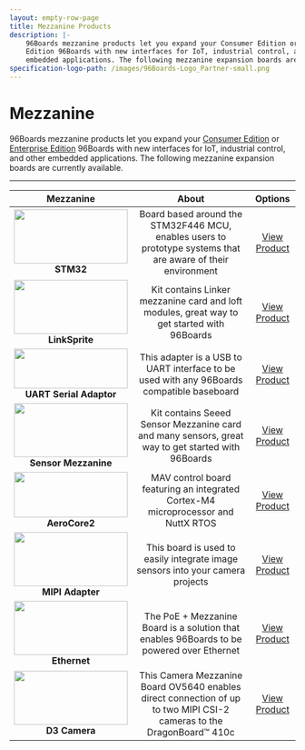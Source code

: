 ```yaml
---
layout: empty-row-page
title: Mezzanine Products
description: |-
    96Boards mezzanine products let you expand your Consumer Edition or Enterprise
    Edition 96Boards with new interfaces for IoT, industrial control, and other
    embedded applications. The following mezzanine expansion boards are currently available.
specification-logo-path: /images/96Boards-Logo_Partner-small.png
---
```


# Mezzanine


96Boards mezzanine products let you expand your [Consumer Edition](http://www.96boards.org/products/ce/) or [Enterprise Edition](http://www.96boards.org/products/ee/) 96Boards with new interfaces for IoT, industrial control, and other
embedded applications. The following mezzanine expansion boards are currently available.

***

| Mezzanine                               | About                                                   | Options                                 | 
|:---------------------------------------:|:-------------------------------------------------------:|:---------------------:|
| <img src="https://github.com/96boards/website/blob/master/96boards.org/Products/Mezzanine/STM32/Images/STM32_Front.png?raw=true" data-canonical-src="https://github.com/96boards/website/blob/master/96boards.org/Products/Mezzanine/STM32/Images/STM32_Front.png?raw=true" width="200" height="95" /><br> **STM32**                | Board based around the STM32F446 MCU, enables users to prototype systems that are aware of their environment  | [View Product](STM32/README.md)<br> |
| <img src="https://github.com/96boards/website/blob/master/96boards.org/Products/Mezzanine/LinkSprite/Images/LinkSprite_Front.jpg?raw=true" data-canonical-src="https://github.com/96boards/website/blob/master/96boards.org/Products/Mezzanine/LinkSprite/Images/LinkSprite_Front.jpg?raw=true" width="200" height="95" /><br> **LinkSprite**           | Kit contains Linker mezzanine card and loft modules, great way to get started with 96Boards  | [View Product](LinkSprite/README.md)<br> |
| <img src="https://github.com/96boards/website/blob/master/96boards.org/Products/Mezzanine/UARTSerial/Images/96boards_uarts_Front.png?raw=true" data-canonical-src="https://github.com/96boards/website/blob/master/96boards.org/Products/Mezzanine/UARTSerial/Images/96boards_uarts_Front.png?raw=true" width="200" height="70" /><br> **UART Serial Adaptor**  | This adapter is a USB to UART interface to be used with any 96Boards compatible baseboard  | [View Product](UARTSerial/README.md)<br>|
| <img src="https://github.com/96boards/website/blob/master/96boards.org/Products/Mezzanine/SensorsMezz/Images/96Boards_Sensors_Front.png?raw=true" data-canonical-src="https://github.com/96boards/website/blob/master/96boards.org/Products/Mezzanine/SensorsMezz/Images/96Boards_Sensors_Front.png?raw=true" width="200" height="95" /><br> **Sensor Mezzanine**     | Kit contains Seeed Sensor Mezzanine card and many sensors, great way to get started with 96Boards  | [View Product](SensorsMezz/README.md)<br>|
| <img src="https://github.com/96boards/website/blob/master/96boards.org/Products/Mezzanine/AeroCore2/Images/AeroCore2-Mezzanine-front.jpg?raw=true" data-canonical-src="https://github.com/96boards/website/blob/master/96boards.org/Products/Mezzanine/AeroCore2/Images/AeroCore2-Mezzanine-front.jpg?raw=true" width="200" height="80" /><br> **AeroCore2**            | MAV control board featuring an integrated Cortex-M4 microprocessor and NuttX RTOS  | [View Product](AeroCore2/README.md)<br>|
| <img src="https://github.com/96boards/website/blob/master/96boards.org/Products/Mezzanine/MIPIAdapter/Images/MIPI_Front.jpg?raw=true" data-canonical-src="https://github.com/96boards/website/blob/master/96boards.org/Products/Mezzanine/MIPIAdapter/Images/MIPI_Front.jpg?raw=true" width="200" height="95" /><br> **MIPI Adapter**         | This board is used to easily integrate image sensors into your camera projects  | [View Product](MIPIAdapter/README.md)<br>|
| <img src="https://github.com/96boards/website/blob/master/96boards.org/Products/Mezzanine/EthernetCard/Images/Ethernet_Front.jpg?raw=true" data-canonical-src="https://github.com/96boards/website/blob/master/96boards.org/Products/Mezzanine/EthernetCard/Images/Ethernet_Front.jpg?raw=true" width="200" height="95" /><br> **Ethernet**             | The PoE + Mezzanine Board is a solution that enables 96Boards to be powered over Ethernet  | [View Product](EthernetCard/README.md)<br>|
| <img src="https://github.com/96boards/website/blob/master/96boards.org/Products/Mezzanine/D3Camera/Images/Camera%20Mezzanine%20Board%20OV5640_front.jpg?raw=true" data-canonical-src="https://github.com/96boards/website/blob/master/96boards.org/Products/Mezzanine/D3Camera/Images/Camera%20Mezzanine%20Board%20OV5640_front.jpg?raw=true" width="200" height="95" /><br> **D3 Camera**            | This Camera Mezzanine Board OV5640 enables direct connection of up to two MIPI CSI-2 cameras to the DragonBoard™ 410c  | [View Product](D3Camera/README.md)<br>|
